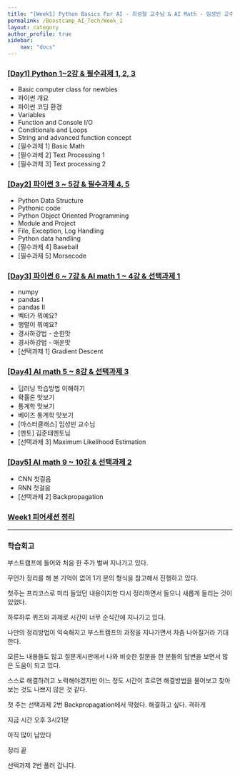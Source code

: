 ```yaml
---
title: "[Week1] Python Basics For AI - 최성철 교수님 & AI Math - 임성빈 교수님"
permalink: /Boostcamp_AI_Tech/Week_1
layout: category
author_profile: true
sidebar:
    nav: "docs"
---
```


### [[Day1] Python 1~2강 & 필수과제 1, 2, 3](https://raki-1203.github.io/boostcamp_ai_tech/week_1/day_1/README/)

- Basic computer class for newbies
- 파이썬 개요
- 파이썬 코딩 환경
- Variables
- Function and Console I/O
- Conditionals and Loops
- String and advanced function concept
- [필수과제 1] Basic Math
- [필수과제 2] Text Processing 1
- [필수과제 3] Text processing 2

### [[Day2] 파이썬 3 ~ 5강 & 필수과제 4, 5](https://raki-1203.github.io/boostcamp_ai_tech/week_1/day_2/README/)

- Python Data Structure
- Pythonic code
- Python Object Oriented Programming
- Module and Project
- File, Exception, Log Handling
- Python data handling
- [필수과제 4] Baseball
- [필수과제 5] Morsecode

### [[Day3] 파이썬 6 ~ 7강 & AI math 1 ~ 4강 & 선택과제 1](https://raki-1203.github.io/boostcamp_ai_tech/week_1/day_3/README/)

- numpy
- pandas I
- pandas II
- 벡터가 뭐예요?
- 행렬이 뭐예요?
- 경사하강법 - 순한맛
- 경사하강법 - 매운맛
- [선택과제 1] Gradient Descent

### [[Day4] AI math 5 ~ 8강 & 선택과제 3](https://raki-1203.github.io/boostcamp_ai_tech/week_1/day_4/README/)

- 딥러닝 학습방법 이해하기
- 확률론 맛보기
- 통계학 맛보기
- 베이즈 통계학 맛보기
- [마스터클래스] 임성빈 교수님
- [멘토] 김준태멘토님
- [선택과제 3] Maximum Likelihood Estimation

### [[Day5] AI math 9 ~ 10강 & 선택과제 2](https://raki-1203.github.io/boostcamp_ai_tech/week_1/day_5/README/)

- CNN 첫걸음
- RNN 첫걸음
- [선택과제 2] Backpropagation

### [Week1 피어세션 정리](https://github.com/raki-1203/Boostcamp_2st_Hot6/tree/main/Meetup-log/week1)

---
### 학습회고

부스트캠프에 들어와 처음 한 주가 벌써 지나가고 있다.

무언가 정리를 해 본 기억이 없어 1기 분의 형식을 참고해서 진행하고 있다.

첫주는 프리코스로 미리 들었던 내용이지만 다시 정리하면서 들으니 새롭게 들리는 것이 있었다.

하루하루 퀴즈와 과제로 시간이 너무 순식간에 지나가고 있다.

나만의 정리방법이 익숙해지고 부스트캠프의 과정을 지나가면서 차츰 나아질거라 기대한다.

모른느 내용들도 많고 질문게시판에서 나와 비슷한 질문을 한 분들의 답변을 보면서 많은 도움이 되고 있다.

스스로 해결하려고 노력해야겠지만 어느 정도 시간이 흐르면 해결방법을 물어보고 찾아보는 것도 나쁘지 않은 것 같다.

첫 주는 선택과제 2번 Backpropagation에서 막혔다. 해결하고 싶다. 격하게

지금 시간 오후 3시21분

아직 많이 남았다 

정리 끝 

선택과제 2번 풀러 갑니다.


